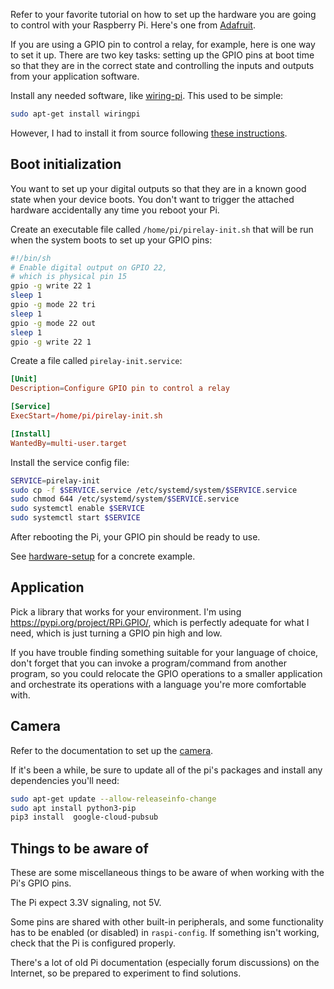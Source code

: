 Refer to your favorite tutorial on how to set up the hardware you are going to control with your Raspberry Pi. Here's one from [Adafruit](https://learn.adafruit.com/adafruits-raspberry-pi-lesson-4-gpio-setup?view=all). 

If you are using a GPIO pin to control a relay, for example, here is one way to set it up. There are two key tasks: setting up the GPIO pins at boot time so that they are in the correct state and controlling the inputs and outputs from your application software. 

Install any needed software, like [wiring-pi](https://github.com/WiringPi/WiringPi). This used to be simple:
```bash
sudo apt-get install wiringpi
```
However, I had to install it from source following [these instructions](https://github.com/WiringPi/WiringPi?tab=readme-ov-file#from-source).  

## Boot initialization

You want to set up your digital outputs so that they are in a known good state when your device boots. You don't want to trigger the attached hardware accidentally any time you reboot your Pi. 

Create an executable file called `/home/pi/pirelay-init.sh` that will be run when the system boots to set up your GPIO pins:
```bash
#!/bin/sh
# Enable digital output on GPIO 22, 
# which is physical pin 15
gpio -g write 22 1
sleep 1
gpio -g mode 22 tri
sleep 1
gpio -g mode 22 out
sleep 1
gpio -g write 22 1
```

Create a file called `pirelay-init.service`:
```conf
[Unit]
Description=Configure GPIO pin to control a relay

[Service]
ExecStart=/home/pi/pirelay-init.sh

[Install]
WantedBy=multi-user.target
```

Install the service config file:
```bash
SERVICE=pirelay-init
sudo cp -f $SERVICE.service /etc/systemd/system/$SERVICE.service
sudo chmod 644 /etc/systemd/system/$SERVICE.service
sudo systemctl enable $SERVICE
sudo systemctl start $SERVICE
```

After rebooting the Pi, your GPIO pin should be ready to use. 

See [hardware-setup](./src/hardware-setup/) for a concrete example. 

## Application

Pick a library that works for your environment. I'm using <https://pypi.org/project/RPi.GPIO/>, which is perfectly adequate for what I need, which is just turning a GPIO pin high and low. 

If you have trouble finding something suitable for your language of choice, don't forget that you can invoke a program/command from another program, so you could relocate the GPIO operations to a smaller application and orchestrate its operations with a language you're more comfortable with. 

## Camera

Refer to the documentation to set up the [camera](https://www.raspberrypi.com/documentation/accessories/camera.html). 

If it's been a while, be sure to update all of the pi's packages and install any dependencies you'll need:
```bash
sudo apt-get update --allow-releaseinfo-change
sudo apt install python3-pip
pip3 install  google-cloud-pubsub
```

## Things to be aware of

These are some miscellaneous things to be aware of when working with the Pi's GPIO pins.

The Pi expect 3.3V signaling, not 5V. 

Some pins are shared with other built-in peripherals, and some functionality has to be enabled (or disabled) in `raspi-config`. If something isn't working, check that the Pi is configured properly. 

There's a lot of old Pi documentation (especially forum discussions) on the Internet, so be prepared to experiment to find solutions. 
